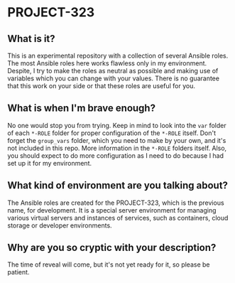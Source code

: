 # PROJECT-323

## What is it?

This is an experimental repository with a collection of several Ansible roles.
The most Ansible roles here works flawless only in my environment.
Despite, I try to make the roles as neutral as possible and making use of variables which
you can change with your values. There is no guarantee that this work on your side or
that these roles are useful for you.

## What is when I'm brave enough?

No one would stop you from trying. Keep in mind to look into the `var` folder of each `*-ROLE` folder
for proper configuration of the `*-ROLE` itself. Don't forget the `group_vars` folder, which you need to
make by your own, and it's not included in this repo. More information in the `*-ROLE` folders itself.
Also, you should expect to do more configuration as I need to do because I had set up it for my environment.

## What kind of environment are you talking about?

The Ansible roles are created for the PROJECT-323, which is the previous name, for development.
It is a special server environment for managing various virtual servers and instances of services,
such as containers, cloud storage or developer environments.

## Why are you so cryptic with your description?

The time of reveal will come, but it's not yet ready for it, so please be patient.
